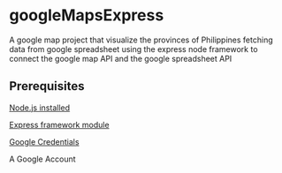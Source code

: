 # googleMapsExpress

A google map project that visualize the provinces of Philippines fetching data from google spreadsheet using the express node framework to connect the google map API and the google spreadsheet API

## Prerequisites

[Node.js installed](https://www.npmjs.com/)

[Express framework module ](https://expressjs.com/en/starter/installing.html)

[Google Credentials](https://developers.google.com/sheets/api/quickstart/nodejs)

A Google Account

